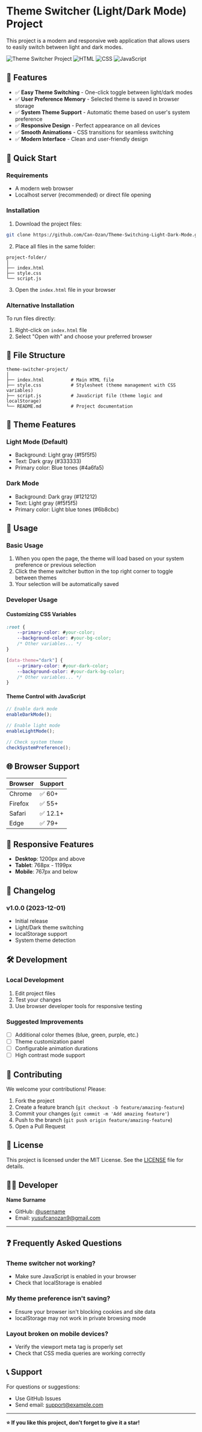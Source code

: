 # Theme Switcher (Light/Dark Mode) Project

This project is a modern and responsive web application that allows users to easily switch between light and dark modes.

![Theme Switcher Project](https://img.shields.io/badge/Status-Active-brightgreen)
![HTML](https://img.shields.io/badge/HTML-5-orange)
![CSS](https://img.shields.io/badge/CSS-3-blue)
![JavaScript](https://img.shields.io/badge/JavaScript-ES6-yellow)

## 🌟 Features

- ✅ **Easy Theme Switching** - One-click toggle between light/dark modes
- ✅ **User Preference Memory** - Selected theme is saved in browser storage
- ✅ **System Theme Support** - Automatic theme based on user's system preference
- ✅ **Responsive Design** - Perfect appearance on all devices
- ✅ **Smooth Animations** - CSS transitions for seamless switching
- ✅ **Modern Interface** - Clean and user-friendly design

## 🚀 Quick Start

### Requirements

- A modern web browser
- Localhost server (recommended) or direct file opening

### Installation

1. Download the project files:
```bash
git clone https://github.com/Can-Ozan/Theme-Switching-Light-Dark-Mode.git
```

2. Place all files in the same folder:
```
project-folder/
│
├── index.html
├── style.css
└── script.js
```

3. Open the `index.html` file in your browser

### Alternative Installation

To run files directly:

1. Right-click on `index.html` file
2. Select "Open with" and choose your preferred browser

## 📁 File Structure

```
theme-switcher-project/
│
├── index.html          # Main HTML file
├── style.css           # Stylesheet (theme management with CSS variables)
├── script.js           # JavaScript file (theme logic and localStorage)
└── README.md           # Project documentation
```

## 🎨 Theme Features

### Light Mode (Default)
- Background: Light gray (#f5f5f5)
- Text: Dark gray (#333333)
- Primary color: Blue tones (#4a6fa5)

### Dark Mode
- Background: Dark gray (#121212)
- Text: Light gray (#f5f5f5)
- Primary color: Light blue tones (#6b8cbc)

## 🔧 Usage

### Basic Usage
1. When you open the page, the theme will load based on your system preference or previous selection
2. Click the theme switcher button in the top right corner to toggle between themes
3. Your selection will be automatically saved

### Developer Usage

#### Customizing CSS Variables
```css
:root {
    --primary-color: #your-color;
    --background-color: #your-bg-color;
    /* Other variables... */
}

[data-theme="dark"] {
    --primary-color: #your-dark-color;
    --background-color: #your-dark-bg-color;
    /* Other variables... */
}
```

#### Theme Control with JavaScript
```javascript
// Enable dark mode
enableDarkMode();

// Enable light mode
enableLightMode();

// Check system theme
checkSystemPreference();
```

## 🌐 Browser Support

| Browser | Support |
|---------|---------|
| Chrome | ✅ 60+ |
| Firefox | ✅ 55+ |
| Safari | ✅ 12.1+ |
| Edge | ✅ 79+ |

## 📱 Responsive Features

- **Desktop**: 1200px and above
- **Tablet**: 768px - 1199px
- **Mobile**: 767px and below

## 🔄 Changelog

### v1.0.0 (2023-12-01)
- Initial release
- Light/Dark theme switching
- localStorage support
- System theme detection

## 🛠 Development

### Local Development
1. Edit project files
2. Test your changes
3. Use browser developer tools for responsive testing

### Suggested Improvements
- [ ] Additional color themes (blue, green, purple, etc.)
- [ ] Theme customization panel
- [ ] Configurable animation durations
- [ ] High contrast mode support

## 🤝 Contributing

We welcome your contributions! Please:

1. Fork the project
2. Create a feature branch (`git checkout -b feature/amazing-feature`)
3. Commit your changes (`git commit -m 'Add amazing feature'`)
4. Push to the branch (`git push origin feature/amazing-feature`)
5. Open a Pull Request

## 📄 License

This project is licensed under the MIT License. See the [LICENSE](LICENSE) file for details.

## 👨‍💻 Developer

**Name Surname**
- GitHub: [@username](https://github.com/Can-Ozan)
- Email: yusufcanozan9@gmail.com

---



## ❓ Frequently Asked Questions

### Theme switcher not working?
- Make sure JavaScript is enabled in your browser
- Check that localStorage is enabled

### My theme preference isn't saving?
- Ensure your browser isn't blocking cookies and site data
- localStorage may not work in private browsing mode

### Layout broken on mobile devices?
- Verify the viewport meta tag is properly set
- Check that CSS media queries are working correctly

## 📞 Support

For questions or suggestions:
- Use GitHub Issues
- Send email: support@example.com

---

**⭐ If you like this project, don't forget to give it a star!**